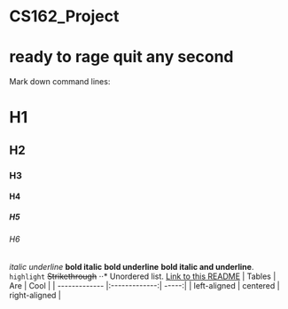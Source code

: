 # CS162_Project
# ready to rage quit any second 
Mark down command lines: 
# H1
## H2
### H3
#### H4
##### H5
###### H6
*italic*
_underline_
**bold italic**
__bold underline__
**__bold italic and underline__**.
`highlight`
~~Strikethrough~~
⋅⋅* Unordered list.
[Link to this README](https://github.com/spookyfiish/CS162_Project/edit/master/README.md)
| Tables        | Are           | Cool  |
| ------------- |:-------------:| -----:|
| left-aligned  | centered      | right-aligned |
